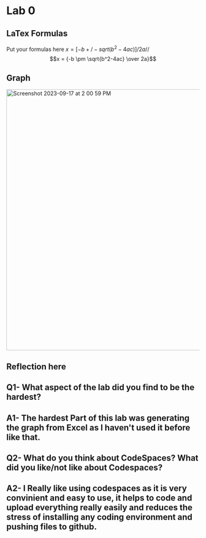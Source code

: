 # Lab 0

## LaTex Formulas

Put your formulas here
 $x= [ -b +/- sqrt(b^2-4ac) ]/2a$//
$$x = {-b \pm \sqrt{b^2-4ac} \over 2a}$$

## Graph

<img width="680" alt="Screenshot 2023-09-17 at 2 00 59 PM" src="https://github.com/seneca-dsa456-f23/labs-yuvraj-singh5/assets/144463738/7e977218-1528-4723-b237-bbf61dda3b2d">


## Reflection here

## Q1- What aspect of the lab did you find to be the hardest?
## A1- The hardest Part of this lab was generating the graph from Excel as I haven't used it before like that.

## Q2- What do you think about CodeSpaces? What did you like/not like about Codespaces?
## A2- I Really like using codespaces as it is very convinient and easy to use, it helps to code and upload everything really easily and reduces the stress of installing any coding environment and pushing files to github.
